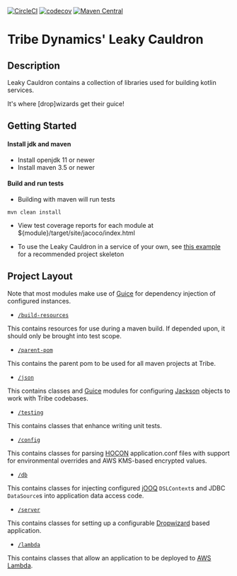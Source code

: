 [![CircleCI](https://circleci.com/gh/trib3/leakycauldron.svg?style=svg&circle-token=75d8c0fddf399e7d6393730422d42be35ef4f3b2)](https://circleci.com/gh/trib3/leakycauldron)
[![codecov](https://codecov.io/gh/trib3/leakycauldron/branch/master/graph/badge.svg?token=MmCucLTttM)](https://codecov.io/gh/trib3/leakycauldron)
[![Maven Central](https://maven-badges.herokuapp.com/maven-central/com.trib3/leakycauldron/badge.svg)](https://maven-badges.herokuapp.com/maven-central/com.trib3/leakycauldron/)

Tribe Dynamics' Leaky Cauldron
=======

Description
-----------
Leaky Cauldron contains a collection of libraries used for building kotlin services.

It's where [drop]wizards get their guice!

Getting Started
---------------
#### Install jdk and maven
* Install openjdk 11 or newer
* Install maven 3.5 or newer
#### Build and run tests
* Building with maven will run tests
```
mvn clean install
```
* View test coverage reports for each module at ${module}/target/site/jacoco/index.html

* To use the Leaky Cauldron in a service of your own, see [this example](https://github.com/trib3/example-cauldron-service)
  for a recommended project skeleton

Project Layout
--------------
Note that most modules make use of [Guice](https://github.com/google/guice) for 
dependency injection of configured instances.

* [`/build-resources`](https://github.com/trib3/leakycauldron/tree/master/build-resources)

This contains resources for use during a maven build.  If depended upon, it should only be
brought into test scope.

* [`/parent-pom`](https://github.com/trib3/leakycauldron/tree/master/parent-pom)

This contains the parent pom to be used for all maven projects at Tribe.

* [`/json`](https://github.com/trib3/leakycauldron/tree/master/json)

This contains classes and [Guice](https://github.com/google/guice) modules for configuring 
[Jackson](https://github.com/FasterXML/jackson) objects to work with Tribe codebases.

* [`/testing`](https://github.com/trib3/leakycauldron/tree/master/testing)

This contains classes that enhance writing unit tests.

* [`/config`](https://github.com/trib3/leakycauldron/tree/master/config)

This contains classes for parsing [HOCON](https://github.com/lightbend/config) application.conf
files with support for environmental overrides and AWS KMS-based encrypted values.

* [`/db`](https://github.com/trib3/leakycauldron/tree/master/db)

This contains classes for injecting configured [jOOQ](https://www.jooq.org) `DSLContext`s and 
JDBC `DataSource`s into application data access code.

* [`/server`](https://github.com/trib3/leakycauldron/tree/master/server)

This contains classes for setting up a configurable [Dropwizard](https://dropwizard.io) based 
application.

* [`/lambda`](https://github.com/trib3/leakycauldron/tree/master/lambda)

This contains classes that allow an application to be deployed to 
[AWS Lambda](https://aws.amazon.com/lambda/).
